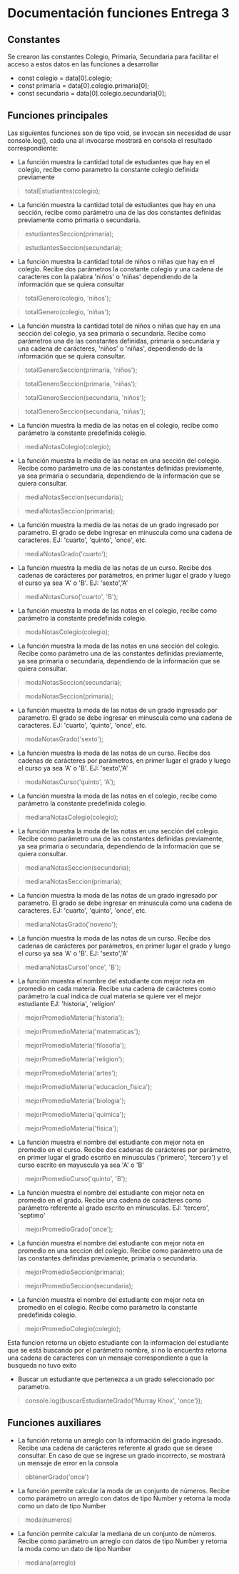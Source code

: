 # Documentación funciones Entrega 3

## Constantes

Se crearon las constantes Colegio, Primaria, Secundaria para facilitar el acceso a estos datos en las funciones a desarrollar 

- const colegio = data[0].colegio;
- const primaria = data[0].colegio.primaria[0];
- const secundaria = data[0].colegio.secundaria[0]; 

## Funciones principales

Las siguientes funciones son de tipo void, se invocan sin necesidad de usar console.log(), cada una al invocarse mostrará en consola el resultado correspondiente: 

- La función muestra la cantidad total de estudiantes que hay en el colegio, recibe como parametro la constante colegio definida previamente
> totalEstudiantes(colegio);  

- La función muestra la cantidad total de estudiantes que hay en una sección, recibe como parámetro una de las dos constantes definidas previamente como primaria o secundaria. 
> estudiantesSeccion(primaria);

> estudiantesSeccion(secundaria);

- La función muestra la cantidad total de niños o niñas que hay en el colegio. Recibe dos parámetros la constante colegio y una cadena de caracteres con la palabra 'niños' o 'niñas' dependiendo de la información que se quiera consultar
> totalGenero(colegio, 'niños');

> totalGenero(colegio, 'niñas');

- La función muestra la cantidad total de niños o niñas que hay en una sección del colegio, ya sea primaria o secundaria. Recibe como parámetros una de las constantes definidas, primaria o secundaria y una cadena de carácteres, 'niños' o 'niñas', dependiendo de la información que se quiera consultar. 
> totalGeneroSeccion(primaria, 'niños');

> totalGeneroSeccion(primaria, 'niñas');

> totalGeneroSeccion(secundaria, 'niños');

> totalGeneroSeccion(secundaria, 'niñas');

- La función muestra la media de las notas en el colegio, recibe como parámetro la constante predefinida colegio.
> mediaNotasColegio(colegio);

- La función muestra la media de las notas en una sección del colegio. Recibe como parámetro una de las constantes definidas previamente, ya sea primaria o secundaria, dependiendo de la información que se quiera consultar.
> mediaNotasSeccion(secundaria);

> mediaNotasSeccion(primaria);

- La función muestra la media de las notas de un grado ingresado por parametro. El grado se debe ingresar en minuscula como una cadena de caracteres. EJ: 'cuarto', 'quinto', 'once', etc.
> mediaNotasGrado('cuarto');

- La función muestra la media de las notas de un curso. Recibe dos cadenas de carácteres por parámetros, en primer lugar el grado y luego el curso ya sea 'A' o 'B'. EJ: 'sexto','A'
> mediaNotasCurso('cuarto', 'B');

- La función muestra la moda de las notas en el colegio, recibe como parámetro la constante predefinida colegio.
> modaNotasColegio(colegio);

- La función muestra la moda de las notas en una sección del colegio. Recibe como parámetro una de las constantes definidas previamente, ya sea primaria o secundaria, dependiendo de la información que se quiera consultar.
> modaNotasSeccion(secundaria);

> modaNotasSeccion(primaria);

- La función muestra la moda de las notas de un grado ingresado por parametro. El grado se debe ingresar en minuscula como una cadena de caracteres. EJ: 'cuarto', 'quinto', 'once', etc.
> modaNotasGrado('sexto');

- La función muestra la moda de las notas de un curso. Recibe dos cadenas de carácteres por parámetros, en primer lugar el grado y luego el curso ya sea 'A' o 'B'. EJ: 'sexto','A'
> modaNotasCurso('quinto', 'A');

- La función muestra la moda de las notas en el colegio, recibe como parámetro la constante predefinida colegio.
> medianaNotasColegio(colegio);

- La función muestra la moda de las notas en una sección del colegio. Recibe como parámetro una de las constantes definidas previamente, ya sea primaria o secundaria, dependiendo de la información que se quiera consultar.
> medianaNotasSeccion(secundaria);

> medianaNotasSeccion(primaria);

- La función muestra la moda de las notas de un grado ingresado por parametro. El grado se debe ingresar en minuscula como una cadena de caracteres. EJ: 'cuarto', 'quinto', 'once', etc.
> medianaNotasGrado('noveno');

- La función muestra la moda de las notas de un curso. Recibe dos cadenas de carácteres por parámetros, en primer lugar el grado y luego el curso ya sea 'A' o 'B'. EJ: 'sexto','A'
> medianaNotasCurso('once', 'B');

- La función muestra el nombre del estudiante con mejor nota en promedio en cada materia. Recibe una cadena de carácteres como parámetro la cual indica de cual materia se quiere ver el mejor estudiante EJ: 'historia', 'religion'
> mejorPromedioMateria('historia');

> mejorPromedioMateria('matematicas');

> mejorPromedioMateria('filosofia');

> mejorPromedioMateria('religion');

> mejorPromedioMateria('artes');

> mejorPromedioMateria('educacion_fisica');

> mejorPromedioMateria('biologia');

> mejorPromedioMateria('quimica');

> mejorPromedioMateria('fisica');

- La función muestra el nombre del estudiante con mejor nota en promedio en el curso. Recibe dos cadenas de carácteres por parámetro, en primer lugar el grado escrito en minusculas ('primero', 'tercero') y el curso escrito en mayuscula ya sea 'A' o 'B'
> mejorPromedioCurso('quinto', 'B');

- La función muestra el nombre del estudiante con mejor nota en promedio en el grado. Recibe una cadena de carácteres como parámetro referente al grado escrito en minusculas. EJ: 'tercero', 'septimo'
> mejorPromedioGrado('once');

- La función muestra el nombre del estudiante con mejor nota en promedio en una seccion del colegio. Recibe como parámetro una de las constantes definidas previamente, primaria o secundaria.
> mejorPromedioSeccion(primaria);

> mejorPromedioSeccion(secundaria);

- La función muestra el nombre del estudiante con mejor nota en promedio en el colegio. Recibe como parámetro la constante predefinida colegio.
> mejorPromedioColegio(colegio);

Esta funcion retorna un objeto estudiante con la informacion del estudiante que se está buscando por el parámetro nombre, si no lo encuentra retorna una cadena de caracteres con un mensaje correspondiente a que la busqueda no tuvo exito

- Buscar un estudiante que pertenezca a un grado seleccionado por parametro.

> console.log(buscarEstudianteGrado('Murray Knox', 'once'));

## Funciones auxiliares

- La función retorna un arreglo con la información del grado ingresado. Recibe una cadena de carácteres referente al grado que se desee consultar. En caso de que se ingrese un grado incorrecto, se mostrará un mensaje de error en la consola
> obtenerGrado('once')

- La función permite calcular la moda de un conjunto de números. Recibe como parámetro un arreglo con datos de tipo Number y retorna la moda como un dato de tipo Number
> moda(numeros)

- La función permite calcular la mediana de un conjunto de números. Recibe como parámetro un arreglo con datos de tipo Number y retorna la moda como un dato de tipo Number
> mediana(arreglo)
